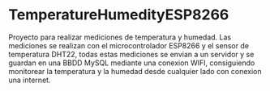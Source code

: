 # TemperatureHumedityESP8266
Proyecto para realizar mediciones de temperatura y humedad. Las mediciones se realizan con el microcontrolador ESP8266 y el sensor de temperatura DHT22, 
todas estas mediciones se envian a un servidor y se guardan en una BBDD MySQL mediante una conexion WIFI, consiguiendo monitorear la temperatura y la humedad desde cualquier lado con conexion una internet.
